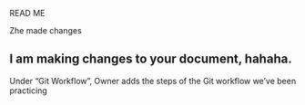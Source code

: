 READ ME

Zhe made changes
## I am making changes to your document, hahaha. 


Under “Git Workflow”, Owner adds the steps of the Git workflow we’ve been practicing